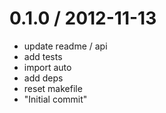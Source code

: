 
0.1.0 / 2012-11-13 
==================

  * update readme / api
  * add tests
  * import auto
  * add deps
  * reset makefile
  * "Initial commit"
